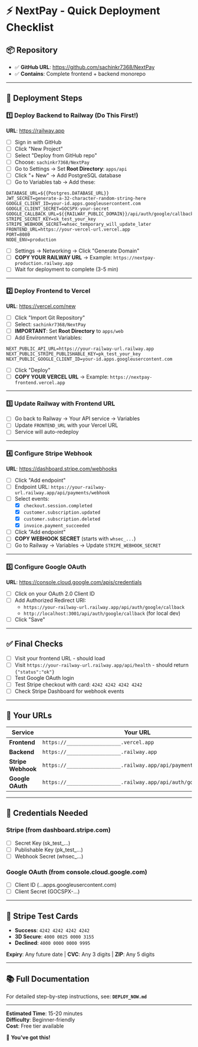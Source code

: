 # ⚡ NextPay - Quick Deployment Checklist

## 📦 Repository
- ✅ **GitHub URL**: https://github.com/sachinkr7368/NextPay
- ✅ **Contains**: Complete frontend + backend monorepo

---

## 🚀 Deployment Steps

### 1️⃣ Deploy Backend to Railway (Do This First!)

**URL**: https://railway.app

- [ ] Sign in with GitHub
- [ ] Click "New Project"
- [ ] Select "Deploy from GitHub repo"
- [ ] Choose: `sachinkr7368/NextPay`
- [ ] Go to Settings → Set **Root Directory**: `apps/api`
- [ ] Click "+ New" → Add PostgreSQL database
- [ ] Go to Variables tab → Add these:

```env
DATABASE_URL=${{Postgres.DATABASE_URL}}
JWT_SECRET=generate-a-32-character-random-string-here
GOOGLE_CLIENT_ID=your-id.apps.googleusercontent.com
GOOGLE_CLIENT_SECRET=GOCSPX-your-secret
GOOGLE_CALLBACK_URL=${{RAILWAY_PUBLIC_DOMAIN}}/api/auth/google/callback
STRIPE_SECRET_KEY=sk_test_your_key
STRIPE_WEBHOOK_SECRET=whsec_temporary_will_update_later
FRONTEND_URL=https://your-vercel-url.vercel.app
PORT=8080
NODE_ENV=production
```

- [ ] Settings → Networking → Click "Generate Domain"
- [ ] **COPY YOUR RAILWAY URL** → Example: `https://nextpay-production.railway.app`
- [ ] Wait for deployment to complete (3-5 min)

---

### 2️⃣ Deploy Frontend to Vercel

**URL**: https://vercel.com/new

- [ ] Click "Import Git Repository"
- [ ] Select: `sachinkr7368/NextPay`
- [ ] **IMPORTANT**: Set **Root Directory** to `apps/web`
- [ ] Add Environment Variables:

```env
NEXT_PUBLIC_API_URL=https://your-railway-url.railway.app
NEXT_PUBLIC_STRIPE_PUBLISHABLE_KEY=pk_test_your_key
NEXT_PUBLIC_GOOGLE_CLIENT_ID=your-id.apps.googleusercontent.com
```

- [ ] Click "Deploy"
- [ ] **COPY YOUR VERCEL URL** → Example: `https://nextpay-frontend.vercel.app`

---

### 3️⃣ Update Railway with Frontend URL

- [ ] Go back to Railway → Your API service → Variables
- [ ] Update `FRONTEND_URL` with your Vercel URL
- [ ] Service will auto-redeploy

---

### 4️⃣ Configure Stripe Webhook

**URL**: https://dashboard.stripe.com/webhooks

- [ ] Click "Add endpoint"
- [ ] Endpoint URL: `https://your-railway-url.railway.app/api/payments/webhook`
- [ ] Select events:
  - [x] `checkout.session.completed`
  - [x] `customer.subscription.updated`
  - [x] `customer.subscription.deleted`
  - [x] `invoice.payment_succeeded`
- [ ] Click "Add endpoint"
- [ ] **COPY WEBHOOK SECRET** (starts with `whsec_...`)
- [ ] Go to Railway → Variables → Update `STRIPE_WEBHOOK_SECRET`

---

### 5️⃣ Configure Google OAuth

**URL**: https://console.cloud.google.com/apis/credentials

- [ ] Click on your OAuth 2.0 Client ID
- [ ] Add Authorized Redirect URI:
  - `https://your-railway-url.railway.app/api/auth/google/callback`
  - `http://localhost:3001/api/auth/google/callback` (for local dev)
- [ ] Click "Save"

---

## ✅ Final Checks

- [ ] Visit your frontend URL - should load
- [ ] Visit `https://your-railway-url.railway.app/api/health` - should return `{"status":"ok"}`
- [ ] Test Google OAuth login
- [ ] Test Stripe checkout with card: `4242 4242 4242 4242`
- [ ] Check Stripe Dashboard for webhook events

---

## 📝 Your URLs

| Service | Your URL |
|---------|----------|
| **Frontend** | `https://__________________.vercel.app` |
| **Backend** | `https://__________________.railway.app` |
| **Stripe Webhook** | `https://__________________.railway.app/api/payments/webhook` |
| **Google OAuth** | `https://__________________.railway.app/api/auth/google/callback` |

---

## 🔑 Credentials Needed

### Stripe (from dashboard.stripe.com)
- [ ] Secret Key (sk_test_...)
- [ ] Publishable Key (pk_test_...)
- [ ] Webhook Secret (whsec_...)

### Google OAuth (from console.cloud.google.com)
- [ ] Client ID (...apps.googleusercontent.com)
- [ ] Client Secret (GOCSPX-...)

---

## 🧪 Stripe Test Cards

- **Success**: `4242 4242 4242 4242`
- **3D Secure**: `4000 0025 0000 3155`
- **Declined**: `4000 0000 0000 9995`

**Expiry**: Any future date | **CVC**: Any 3 digits | **ZIP**: Any 5 digits

---

## 📚 Full Documentation

For detailed step-by-step instructions, see: **`DEPLOY_NOW.md`**

---

**Estimated Time**: 15-20 minutes  
**Difficulty**: Beginner-friendly  
**Cost**: Free tier available

🎉 **You've got this!**

